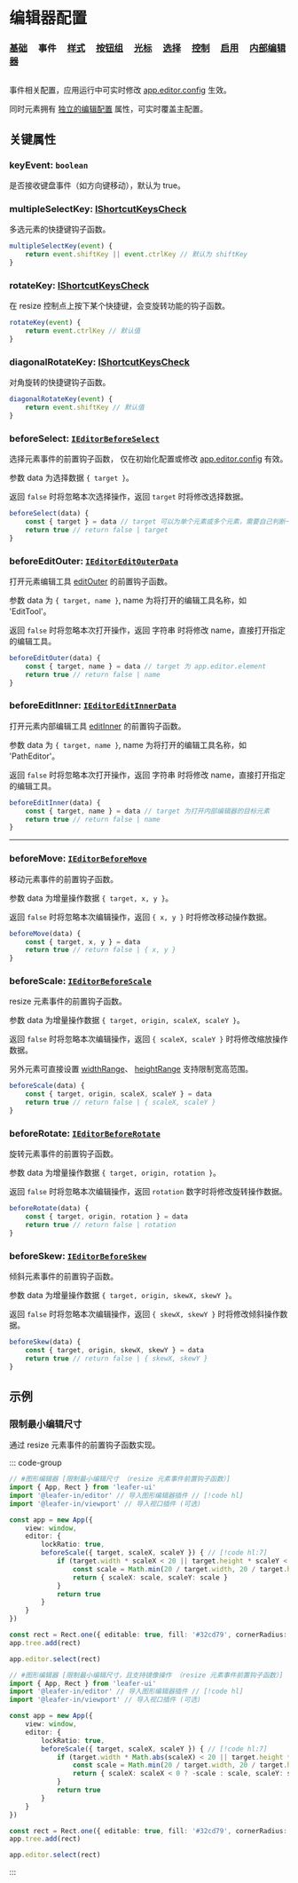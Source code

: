 <script setup>
import Case from '/component/Case.vue'
</script>

# 编辑器配置

### [基础](/plugin/in/editor/config/base.md) &nbsp; &nbsp; 事件 &nbsp; &nbsp; [样式](/plugin/in/editor/config/style.md) &nbsp; &nbsp; [按钮组](/plugin/in/editor/config/buttons.md) &nbsp; &nbsp; [光标](/plugin/in/editor/config/cursor.md) &nbsp; &nbsp; [选择](/plugin/in/editor/config/select.md) &nbsp; &nbsp; [控制](/plugin/in/editor/config/control.md) &nbsp; &nbsp; [启用](/plugin/in/editor/config/enable.md) &nbsp; &nbsp; [内部编辑器](/plugin/in/editor/config/innerEditor.md)

##

事件相关配置，应用运行中可实时修改 [app.editor.config](/plugin/in/editor/index.md#config-ieditorconfig) 生效。

同时元素拥有 [独立的编辑配置](/reference/UI/editable.md#editconfig-ieditorconfig) 属性，可实时覆盖主配置。

## 关键属性

### keyEvent: `boolean`

是否接收键盘事件（如方向键移动），默认为 true。

### multipleSelectKey: [IShortcutKeysCheck](/api/interfaces/IShortcutKeysCheck.md)

多选元素的快捷键钩子函数。

```ts
multipleSelectKey(event) {
    return event.shiftKey || event.ctrlKey // 默认为 shiftKey
}
```

### rotateKey: [IShortcutKeysCheck](/api/interfaces/IShortcutKeysCheck.md)

在 resize 控制点上按下某个快捷键，会变旋转功能的钩子函数。

```ts
rotateKey(event) {
    return event.ctrlKey // 默认值
}
```

### diagonalRotateKey: [IShortcutKeysCheck](/api/interfaces/IShortcutKeysCheck.md)

对角旋转的快捷键钩子函数。

```ts
diagonalRotateKey(event) {
    return event.shiftKey // 默认值
}
```

### beforeSelect: [`IEditorBeforeSelect`](/api/interfaces/IEditorBeforeSelect.md)

选择元素事件的前置钩子函数， 仅在初始化配置或修改 [app.editor.config](/plugin/in/editor/index.md#config-ieditorconfig) 有效。

参数 data 为选择数据 `{ target }`。

返回 `false` 时将忽略本次选择操作，返回 `target` 时将修改选择数据。

```ts
beforeSelect(data) {
    const { target } = data // target 可以为单个元素或多个元素，需要自己判断一下
    return true // return false | target
}
```

### beforeEditOuter: [`IEditorEditOuterData`](/api/interfaces/IEditorEditOuterData.md)

打开元素编辑工具 [editOuter](/reference/UI/editable.md#editouter-string) 的前置钩子函数。

参数 data 为 `{ target, name }`, name 为将打开的编辑工具名称，如 'EditTool'。

返回 `false` 时将忽略本次打开操作，返回 字符串 时将修改 name，直接打开指定的编辑工具。

```ts
beforeEditOuter(data) {
    const { target, name } = data // target 为 app.editor.element
    return true // return false | name
}
```

### beforeEditInner: [`IEditorEditInnerData`](/api/modules.md#ieditoreditinnerdata)

打开元素内部编辑工具 [editInner](/reference/UI/editable.md#editinner-string) 的前置钩子函数。

参数 data 为 `{ target, name }`, name 为将打开的编辑工具名称，如 'PathEditor'。

返回 `false` 时将忽略本次打开操作，返回 字符串 时将修改 name，直接打开指定的编辑工具。

```ts
beforeEditInner(data) {
    const { target, name } = data // target 为打开内部编辑器的目标元素
    return true // return false | name
}
```

---

### beforeMove: [`IEditorBeforeMove`](/api/interfaces/IEditorBeforeMove.md)

移动元素事件的前置钩子函数。

参数 data 为增量操作数据 `{ target, x, y }`。

返回 `false` 时将忽略本次编辑操作，返回 `{ x, y }` 时将修改移动操作数据。

```ts
beforeMove(data) {
    const { target, x, y } = data
    return true // return false | { x, y }
}
```

### beforeScale: [`IEditorBeforeScale`](/api/interfaces/IEditorBeforeScale.md)

resize 元素事件的前置钩子函数。

参数 data 为增量操作数据 `{ target, origin, scaleX, scaleY }`。

返回 `false` 时将忽略本次编辑操作，返回 `{ scaleX, scaleY }` 时将修改缩放操作数据。

另外元素可直接设置 [widthRange](/reference/UI/editable.md#widthrange-irangesize)、 [heightRange](/reference/UI/editable.md#widthrange-irangesize) 支持限制宽高范围。

```ts
beforeScale(data) {
    const { target, origin, scaleX, scaleY } = data
    return true // return false | { scaleX, scaleY }
}
```

### beforeRotate: [`IEditorBeforeRotate`](/api/interfaces/IEditorBeforeRotate.md)

旋转元素事件的前置钩子函数。

参数 data 为增量操作数据 `{ target, origin, rotation }`。

返回 `false` 时将忽略本次编辑操作，返回 `rotation` 数字时将修改旋转操作数据。

```ts
beforeRotate(data) {
    const { target, origin, rotation } = data
    return true // return false | rotation
}
```

### beforeSkew: [`IEditorBeforeSkew`](/api/interfaces/IEditorBeforeSkew.md)

倾斜元素事件的前置钩子函数。

参数 data 为增量操作数据 `{ target, origin, skewX, skewY }`。

返回 `false` 时将忽略本次编辑操作，返回 `{ skewX, skewY }` 时将修改倾斜操作数据。

```ts
beforeSkew(data) {
    const { target, origin, skewX, skewY } = data
    return true // return false | { skewX, skewY }
}
```

## 示例

### 限制最小编辑尺寸

通过 resize 元素事件的前置钩子函数实现。

::: code-group
```ts
// #图形编辑器 [限制最小编辑尺寸 （resize 元素事件前置钩子函数）]
import { App, Rect } from 'leafer-ui'
import '@leafer-in/editor' // 导入图形编辑器插件 // [!code hl] 
import '@leafer-in/viewport' // 导入视口插件 (可选)

const app = new App({
    view: window,
    editor: {
        lockRatio: true,
        beforeScale({ target, scaleX, scaleY }) { // [!code hl:7]
            if (target.width * scaleX < 20 || target.height * scaleY < 20) {
                const scale = Math.min(20 / target.width, 20 / target.height)
                return { scaleX: scale, scaleY: scale }
            }
            return true
        }
    }
})

const rect = Rect.one({ editable: true, fill: '#32cd79', cornerRadius: 30 }, 100, 100)
app.tree.add(rect)

app.editor.select(rect)
```
```ts
// #图形编辑器 [限制最小编辑尺寸，且支持镜像操作 （resize 元素事件前置钩子函数）]
import { App, Rect } from 'leafer-ui'
import '@leafer-in/editor' // 导入图形编辑器插件 // [!code hl] 
import '@leafer-in/viewport' // 导入视口插件 (可选)

const app = new App({
    view: window,
    editor: {
        lockRatio: true,
        beforeScale({ target, scaleX, scaleY }) { // [!code hl:7]
            if (target.width * Math.abs(scaleX) < 20 || target.height * Math.abs(scaleY) < 20) {
                const scale = Math.min(20 / target.width, 20 / target.height)
                return { scaleX: scaleX < 0 ? -scale : scale, scaleY: scaleY < 0 ? -scale : scale }
            }
            return true
        }
    }
})

const rect = Rect.one({ editable: true, fill: '#32cd79', cornerRadius: 30 }, 100, 100)
app.tree.add(rect)

app.editor.select(rect)
```
:::
